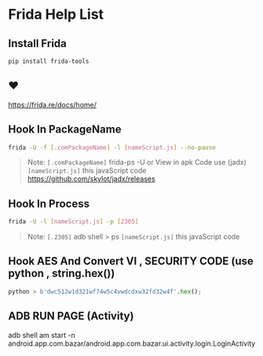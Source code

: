 # Frida Help List 
## Install Frida 
```sh
pip install frida-tools
```
## ❤
https://frida.re/docs/home/

## Hook In PackageName
```sh
frida -U -f [.comPackageName] -l [nameScript.js] --no-pause
```

> Note:
`[.comPackageName]` frida-ps -U or View in apk Code use (jadx)
`[nameScript.js]` this javaScript code
https://github.com/skylot/jadx/releases

## Hook In Process
```sh
frida -U -l [nameScript.js] -p [2305]
```
> Note:
`[.2305]` adb shell > ps
`[nameScript.js]` this javaScript code

## Hook AES And Convert VI , SECURITY CODE (use python ,  string.hex())
```python
python > b'dwc512w1d321wf74w5c4vwdcdxw32fd32w4f'.hex();
```

## ADB RUN PAGE (Activity)
adb shell am start -n android.app.com.bazar/android.app.com.bazar.ui.activity.login.LoginActivity
